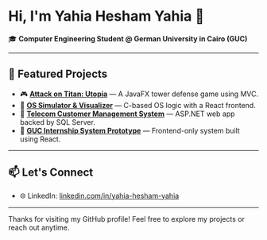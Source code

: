 # Hi, I'm Yahia Hesham Yahia 👋

🎓 **Computer Engineering Student @ German University in Cairo (GUC)**   

---

## 📂 Featured Projects

- 🎮 **[Attack on Titan: Utopia](https://github.com/yaahiaa/Attack-on-titan-mini-game)** — A JavaFX tower defense game using MVC.
- 💾 **[OS Simulator & Visualizer](https://github.com/yaahiaa/os-simulator-visualizer)** — C-based OS logic with a React frontend.
- 📡 **[Telecom Customer Management System](https://github.com/yaahiaa/telecom-customer-management-system)** — ASP.NET web app backed by SQL Server.
- 📁 **[GUC Internship System Prototype](https://github.com/CSEN603-2025/Wolves)** — Frontend-only system built using React.

---

## 📫 Let's Connect
- 🌐 LinkedIn: [linkedin.com/in/yahia-hesham-yahia](https://linkedin.com/in/yahia-hesham-yahia)

---

Thanks for visiting my GitHub profile! Feel free to explore my projects or reach out anytime.
